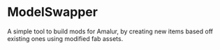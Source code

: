 # ModelSwapper

A simple tool to build mods for Amalur, by creating new items based off existing ones using modified fab assets.
